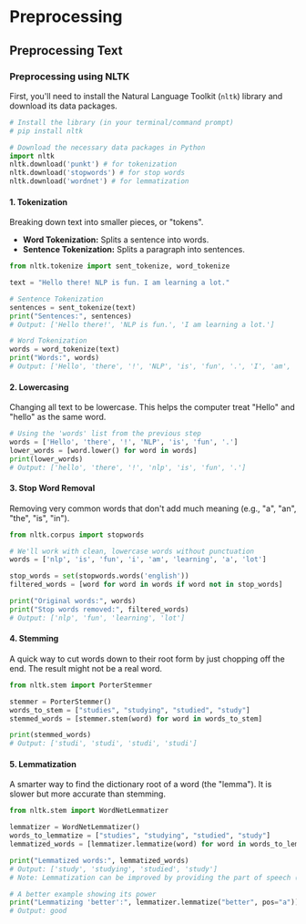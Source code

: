<!-- # Preprocessing
## Text
## Speech
# Libraries
- NLTK
- spaCy
- textBlob
- polyglot
- gensim -->

# Preprocessing

## Preprocessing Text

### Preprocessing using NLTK 

First, you'll need to install the Natural Language Toolkit (`nltk`) library and download its data packages.

```python
# Install the library (in your terminal/command prompt)
# pip install nltk

# Download the necessary data packages in Python
import nltk
nltk.download('punkt') # for tokenization
nltk.download('stopwords') # for stop words
nltk.download('wordnet') # for lemmatization
```


#### 1. Tokenization

Breaking down text into smaller pieces, or "tokens".

* **Word Tokenization:** Splits a sentence into words.
* **Sentence Tokenization:** Splits a paragraph into sentences.

```python
from nltk.tokenize import sent_tokenize, word_tokenize

text = "Hello there! NLP is fun. I am learning a lot."

# Sentence Tokenization
sentences = sent_tokenize(text)
print("Sentences:", sentences)
# Output: ['Hello there!', 'NLP is fun.', 'I am learning a lot.']

# Word Tokenization
words = word_tokenize(text)
print("Words:", words)
# Output: ['Hello', 'there', '!', 'NLP', 'is', 'fun', '.', 'I', 'am', 'learning', 'a', 'lot', '.']
```


#### 2. Lowercasing

Changing all text to be lowercase. This helps the computer treat "Hello" and "hello" as the same word.

```python
# Using the 'words' list from the previous step
words = ['Hello', 'there', '!', 'NLP', 'is', 'fun', '.']
lower_words = [word.lower() for word in words]
print(lower_words)
# Output: ['hello', 'there', '!', 'nlp', 'is', 'fun', '.']
```


#### 3. Stop Word Removal

Removing very common words that don't add much meaning (e.g., "a", "an", "the", "is", "in").

```python
from nltk.corpus import stopwords

# We'll work with clean, lowercase words without punctuation
words = ['nlp', 'is', 'fun', 'i', 'am', 'learning', 'a', 'lot']

stop_words = set(stopwords.words('english'))
filtered_words = [word for word in words if word not in stop_words]

print("Original words:", words)
print("Stop words removed:", filtered_words)
# Output: ['nlp', 'fun', 'learning', 'lot']
```


#### 4. Stemming

A quick way to cut words down to their root form by just chopping off the end. The result might not be a real word.

```python
from nltk.stem import PorterStemmer

stemmer = PorterStemmer()
words_to_stem = ["studies", "studying", "studied", "study"]
stemmed_words = [stemmer.stem(word) for word in words_to_stem]

print(stemmed_words)
# Output: ['studi', 'studi', 'studi', 'studi']
```


#### 5. Lemmatization

A smarter way to find the dictionary root of a word (the "lemma"). It is slower but more accurate than stemming.

```python
from nltk.stem import WordNetLemmatizer

lemmatizer = WordNetLemmatizer()
words_to_lemmatize = ["studies", "studying", "studied", "study"]
lemmatized_words = [lemmatizer.lemmatize(word) for word in words_to_lemmatize]

print("Lemmatized words:", lemmatized_words)
# Output: ['study', 'studying', 'studied', 'study']
# Note: Lemmatization can be improved by providing the part of speech (e.g., verb, noun).

# A better example showing its power
print("Lemmatizing 'better':", lemmatizer.lemmatize("better", pos="a")) # 'a' means adjective
# Output: good
```
